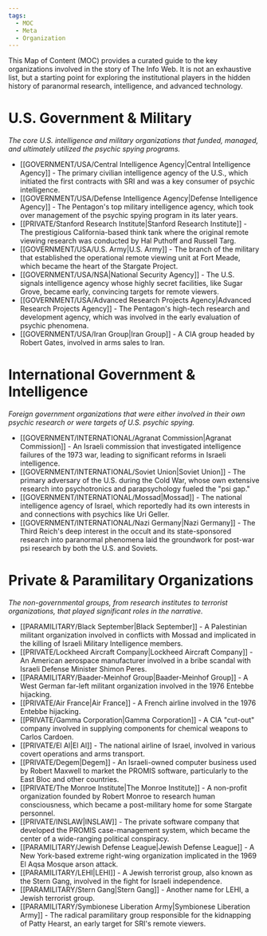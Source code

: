 ```yaml
---
tags:
  - MOC
  - Meta
  - Organization
---
```

This Map of Content (MOC) provides a curated guide to the key organizations involved in the story of The Info Web. It is not an exhaustive list, but a starting point for exploring the institutional players in the hidden history of paranormal research, intelligence, and advanced technology.

# U.S. Government & Military
*The core U.S. intelligence and military organizations that funded, managed, and ultimately utilized the psychic spying programs.*

- [[GOVERNMENT/USA/Central Intelligence Agency|Central Intelligence Agency]] - The primary civilian intelligence agency of the U.S., which initiated the first contracts with SRI and was a key consumer of psychic intelligence.
- [[GOVERNMENT/USA/Defense Intelligence Agency|Defense Intelligence Agency]] - The Pentagon's top military intelligence agency, which took over management of the psychic spying program in its later years.
- [[PRIVATE/Stanford Research Institute|Stanford Research Institute]] - The prestigious California-based think tank where the original remote viewing research was conducted by Hal Puthoff and Russell Targ.
- [[GOVERNMENT/USA/U.S. Army|U.S. Army]] - The branch of the military that established the operational remote viewing unit at Fort Meade, which became the heart of the Stargate Project.
- [[GOVERNMENT/USA/NSA|National Security Agency]] - The U.S. signals intelligence agency whose highly secret facilities, like Sugar Grove, became early, convincing targets for remote viewers.
- [[GOVERNMENT/USA/Advanced Research Projects Agency|Advanced Research Projects Agency]] - The Pentagon's high-tech research and development agency, which was involved in the early evaluation of psychic phenomena.
- [[GOVERNMENT/USA/Iran Group|Iran Group]] - A CIA group headed by Robert Gates, involved in arms sales to Iran.

# International Government & Intelligence
*Foreign government organizations that were either involved in their own psychic research or were targets of U.S. psychic spying.*

- [[GOVERNMENT/INTERNATIONAL/Agranat Commission|Agranat Commission]] - An Israeli commission that investigated intelligence failures of the 1973 war, leading to significant reforms in Israeli intelligence.
- [[GOVERNMENT/INTERNATIONAL/Soviet Union|Soviet Union]] - The primary adversary of the U.S. during the Cold War, whose own extensive research into psychotronics and parapsychology fueled the "psi gap."
- [[GOVERNMENT/INTERNATIONAL/Mossad|Mossad]] - The national intelligence agency of Israel, which reportedly had its own interests in and connections with psychics like Uri Geller.
- [[GOVERNMENT/INTERNATIONAL/Nazi Germany|Nazi Germany]] - The Third Reich's deep interest in the occult and its state-sponsored research into paranormal phenomena laid the groundwork for post-war psi research by both the U.S. and Soviets.

# Private & Paramilitary Organizations
*The non-governmental groups, from research institutes to terrorist organizations, that played significant roles in the narrative.*

- [[PARAMILITARY/Black September|Black September]] - A Palestinian militant organization involved in conflicts with Mossad and implicated in the killing of Israeli Military Intelligence members.
- [[PRIVATE/Lockheed Aircraft Company|Lockheed Aircraft Company]] - An American aerospace manufacturer involved in a bribe scandal with Israeli Defense Minister Shimon Peres.
- [[PARAMILITARY/Baader-Meinhof Group|Baader-Meinhof Group]] - A West German far-left militant organization involved in the 1976 Entebbe hijacking.
- [[PRIVATE/Air France|Air France]] - A French airline involved in the 1976 Entebbe hijacking.
- [[PRIVATE/Gamma Corporation|Gamma Corporation]] - A CIA "cut-out" company involved in supplying components for chemical weapons to Carlos Cardoen.
- [[PRIVATE/El Al|El Al]] - The national airline of Israel, involved in various covert operations and arms transport.
- [[PRIVATE/Degem|Degem]] - An Israeli-owned computer business used by Robert Maxwell to market the PROMIS software, particularly to the East Bloc and other countries.
- [[PRIVATE/The Monroe Institute|The Monroe Institute]] - A non-profit organization founded by Robert Monroe to research human consciousness, which became a post-military home for some Stargate personnel.
- [[PRIVATE/INSLAW|INSLAW]] - The private software company that developed the PROMIS case-management system, which became the center of a wide-ranging political conspiracy.
- [[PARAMILITARY/Jewish Defense League|Jewish Defense League]] - A New York-based extreme right-wing organization implicated in the 1969 El Aqsa Mosque arson attack.
- [[PARAMILITARY/LEHI|LEHI]] - A Jewish terrorist group, also known as the Stern Gang, involved in the fight for Israeli independence.
- [[PARAMILITARY/Stern Gang|Stern Gang]] - Another name for LEHI, a Jewish terrorist group.
- [[PARAMILITARY/Symbionese Liberation Army|Symbionese Liberation Army]] - The radical paramilitary group responsible for the kidnapping of Patty Hearst, an early target for SRI's remote viewers.